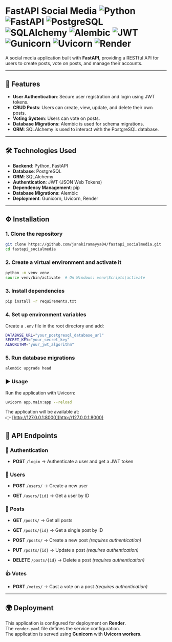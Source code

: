 
# FastAPI Social Media ![Python](https://img.shields.io/badge/Python-3.8%2B-blue?logo=python&logoColor=white) ![FastAPI](https://img.shields.io/badge/FastAPI-0.95%2B-009688?logo=fastapi&logoColor=white) ![PostgreSQL](https://img.shields.io/badge/PostgreSQL-13%2B-336791?logo=postgresql&logoColor=white) ![SQLAlchemy](https://img.shields.io/badge/SQLAlchemy-ORM-red?logo=sqlalchemy&logoColor=white) ![Alembic](https://img.shields.io/badge/Alembic-Migrations-orange) ![JWT](https://img.shields.io/badge/Auth-JWT-yellow?logo=jsonwebtokens&logoColor=black) ![Gunicorn](https://img.shields.io/badge/Gunicorn-WSGI-green?logo=gunicorn&logoColor=white) ![Uvicorn](https://img.shields.io/badge/Uvicorn-ASGI-ff69b4?logo=python&logoColor=white) ![Render](https://img.shields.io/badge/Deploy-Render-46E3B7?logo=render&logoColor=white)

A social media application built with **FastAPI**, providing a RESTful API for users to create posts, vote on posts, and manage their accounts.

---
## 🚀 Features
- **User Authentication**: Secure user registration and login using JWT tokens.  
- **CRUD Posts**: Users can create, view, update, and delete their own posts.  
- **Voting System**: Users can vote on posts.  
- **Database Migrations**: Alembic is used for schema migrations.  
- **ORM**: SQLAlchemy is used to interact with the PostgreSQL database.  

---

## 🛠️ Technologies Used
- **Backend**: Python, FastAPI  
- **Database**: PostgreSQL  
- **ORM**: SQLAlchemy  
- **Authentication**: JWT (JSON Web Tokens)  
- **Dependency Management**: pip  
- **Database Migrations**: Alembic  
- **Deployment**: Gunicorn, Uvicorn, Render  

---

## ⚙️ Installation

### 1. Clone the repository
```bash
git clone https://github.com/janakiramayya04/fastapi_socialmedia.git
cd fastapi_socialmedia
```
### 2. Create a virtual environment and activate it 
```bash
python -m venv venv
source venv/bin/activate  # On Windows: venv\Scripts\activate
```
### 3. Install dependencies
```bash
pip install -r requirements.txt
```
### 4. Set up environment variables
 Create a `.env` file in the root directory and add:
 ```bash
 DATABASE_URL="your_postgresql_database_url"
SECRET_KEY="your_secret_key"
ALGORITHM="your_jwt_algorithm" 
```
### 5. Run database migrations
```bash 
alembic upgrade head
```
### ▶️ Usage
Run the application with Uvicorn:
```bash
uvicorn app.main:app --reload
```
The application will be available at:  
👉 [http://127.0.0.1:8000](http://127.0.0.1:8000)

## 📌 API Endpoints

### 🔑 Authentication

-   **POST** `/login` → Authenticate a user and get a JWT token
    

### 👤 Users

-   **POST** `/users/` → Create a new user
    
-   **GET** `/users/{id}` → Get a user by ID
    

### 📝 Posts

-   **GET** `/posts/` → Get all posts
    
-   **GET** `/posts/{id}` → Get a single post by ID
    
-   **POST** `/posts/` → Create a new post _(requires authentication)_
    
-   **PUT** `/posts/{id}` → Update a post _(requires authentication)_
    
-   **DELETE** `/posts/{id}` → Delete a post _(requires authentication)_
    

### 👍 Votes

-   **POST** `/votes/` → Cast a vote on a post _(requires authentication)_
    

----------

## 🌍 Deployment

This application is configured for deployment on **Render**.  
The `render.yaml` file defines the service configuration.  
The application is served using **Gunicorn** with **Uvicorn workers**.
